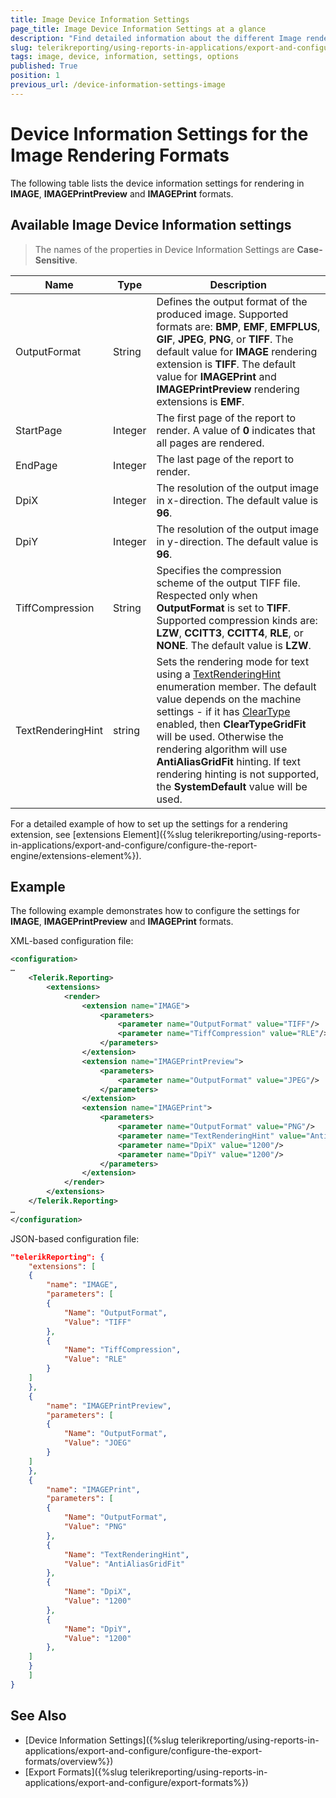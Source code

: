 ```yaml
---
title: Image Device Information Settings
page_title: Image Device Information Settings at a glance
description: "Find detailed information about the different Image rendering settings available, and understand their XML-based and JSON-based configuration file formats."
slug: telerikreporting/using-reports-in-applications/export-and-configure/configure-the-export-formats/image-device-information-settings
tags: image, device, information, settings, options
published: True
position: 1
previous_url: /device-information-settings-image
---
```


<style>
table th:first-of-type {
	width: 15%;
}
table th:nth-of-type(2) {
	width: 10%;
}
table th:nth-of-type(3) {
	width: 75%;
}
</style>

# Device Information Settings for the Image Rendering Formats

The following table lists the device information settings for rendering in __IMAGE__, __IMAGEPrintPreview__ and __IMAGEPrint__ formats.

## Available Image Device Information settings

> The names of the properties in Device Information Settings are __Case-Sensitive__.

|__Name__|__Type__|__Description__|
| ------ | ------ | ------ |
|OutputFormat|String|Defines the output format of the produced image. Supported formats are: __BMP__, __EMF__, __EMFPLUS__, __GIF__, __JPEG__, __PNG__, or __TIFF__. The default value for __IMAGE__ rendering extension is __TIFF__. The default value for __IMAGEPrint__ and __IMAGEPrintPreview__ rendering extensions is __EMF__.|
|StartPage|Integer|The first page of the report to render. A value of __0__ indicates that all pages are rendered.|
|EndPage|Integer|The last page of the report to render.|
|DpiX|Integer|The resolution of the output image in x-direction. The default value is __96__.|
|DpiY|Integer|The resolution of the output image in y-direction. The default value is __96__.|
|TiffCompression|String|Specifies the compression scheme of the output TIFF file. Respected only when __OutputFormat__ is set to __TIFF__. Supported compression kinds are: __LZW__, __CCITT3__, __CCITT4__, __RLE__, or __NONE__. The default value is __LZW__.|
|TextRenderingHint|string|Sets the rendering mode for text using a [TextRenderingHint](https://learn.microsoft.com/en-us/dotnet/api/system.drawing.text.textrenderinghint?view=dotnet-plat-ext-7.0) enumeration member. The default value depends on the machine settings - if it has [ClearType](https://learn.microsoft.com/en-us/typography/cleartype/) enabled, then __ClearTypeGridFit__ will be used. Otherwise the rendering algorithm will use __AntiAliasGridFit__ hinting. If text rendering hinting is not supported, the __SystemDefault__ value will be used.|

For a detailed example of how to set up the settings for a rendering extension, see [extensions Element]({%slug telerikreporting/using-reports-in-applications/export-and-configure/configure-the-report-engine/extensions-element%}). 

## Example

The following example demonstrates how to configure the settings for __IMAGE__, __IMAGEPrintPreview__ and __IMAGEPrint__ formats.

XML-based configuration file:

````XML
<configuration>
…
	<Telerik.Reporting>
		<extensions>
			<render>
				<extension name="IMAGE">
					<parameters>
						<parameter name="OutputFormat" value="TIFF"/>
						<parameter name="TiffCompression" value="RLE"/>
					</parameters>
				</extension>
				<extension name="IMAGEPrintPreview">
					<parameters>
						<parameter name="OutputFormat" value="JPEG"/>
					</parameters>
				</extension>
				<extension name="IMAGEPrint">
					<parameters>
						<parameter name="OutputFormat" value="PNG"/>
						<parameter name="TextRenderingHint" value="AntiAliasGridFit"/>
						<parameter name="DpiX" value="1200"/>
						<parameter name="DpiY" value="1200"/>
					</parameters>
				</extension>
			</render>
		</extensions>
	</Telerik.Reporting>
…
</configuration>
````

JSON-based configuration file:

````JSON
"telerikReporting": {
	"extensions": [
	{
		"name": "IMAGE",
		"parameters": [
		{
			"Name": "OutputFormat",
			"Value": "TIFF"
		},
		{
			"Name": "TiffCompression",
			"Value": "RLE"
		}
	]
	},
	{
		"name": "IMAGEPrintPreview",
		"parameters": [
		{
			"Name": "OutputFormat",
			"Value": "JOEG"
		}
	]
	},
	{
		"name": "IMAGEPrint",
		"parameters": [
		{
			"Name": "OutputFormat",
			"Value": "PNG"
		},
		{
			"Name": "TextRenderingHint",
			"Value": "AntiAliasGridFit"
		},
		{
			"Name": "DpiX",
			"Value": "1200"
		},
		{
			"Name": "DpiY",
			"Value": "1200"
		},
	]
	}
	]
}
````

## See Also

* [Device Information Settings]({%slug telerikreporting/using-reports-in-applications/export-and-configure/configure-the-export-formats/overview%})
* [Export Formats]({%slug telerikreporting/using-reports-in-applications/export-and-configure/export-formats%})
